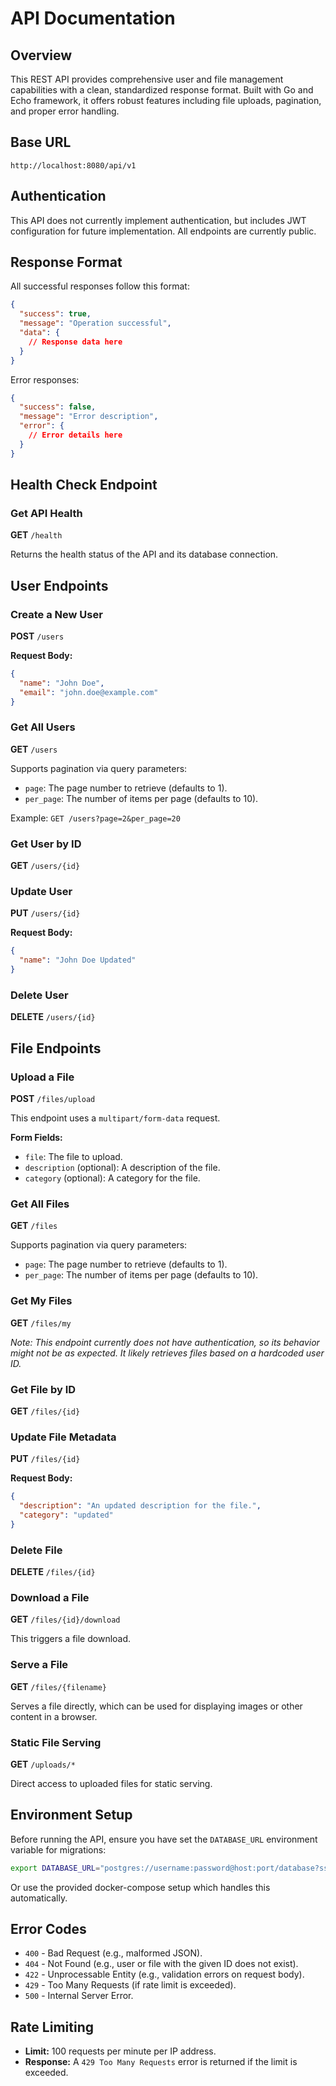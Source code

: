 # API Documentation

## Overview

This REST API provides comprehensive user and file management capabilities with a clean, standardized response format. Built with Go and Echo framework, it offers robust features including file uploads, pagination, and proper error handling.

## Base URL

```
http://localhost:8080/api/v1
```

## Authentication

This API does not currently implement authentication, but includes JWT configuration for future implementation. All endpoints are currently public.

## Response Format

All successful responses follow this format:

```json
{
  "success": true,
  "message": "Operation successful",
  "data": {
    // Response data here
  }
}
```

Error responses:

```json
{
  "success": false,
  "message": "Error description",
  "error": {
    // Error details here
  }
}
```

## Health Check Endpoint

### Get API Health

**GET** `/health`

Returns the health status of the API and its database connection.

## User Endpoints

### Create a New User

**POST** `/users`

**Request Body:**
```json
{
  "name": "John Doe",
  "email": "john.doe@example.com"
}
```

### Get All Users

**GET** `/users`

Supports pagination via query parameters:
- `page`: The page number to retrieve (defaults to 1).
- `per_page`: The number of items per page (defaults to 10).

Example: `GET /users?page=2&per_page=20`

### Get User by ID

**GET** `/users/{id}`

### Update User

**PUT** `/users/{id}`

**Request Body:**
```json
{
  "name": "John Doe Updated"
}
```

### Delete User

**DELETE** `/users/{id}`

## File Endpoints

### Upload a File

**POST** `/files/upload`

This endpoint uses a `multipart/form-data` request.

**Form Fields:**
- `file`: The file to upload.
- `description` (optional): A description of the file.
- `category` (optional): A category for the file.

### Get All Files

**GET** `/files`

Supports pagination via query parameters:
- `page`: The page number to retrieve (defaults to 1).
- `per_page`: The number of items per page (defaults to 10).

### Get My Files

**GET** `/files/my`

_Note: This endpoint currently does not have authentication, so its behavior might not be as expected. It likely retrieves files based on a hardcoded user ID._

### Get File by ID

**GET** `/files/{id}`

### Update File Metadata

**PUT** `/files/{id}`

**Request Body:**
```json
{
  "description": "An updated description for the file.",
  "category": "updated"
}
```

### Delete File

**DELETE** `/files/{id}`

### Download a File

**GET** `/files/{id}/download`

This triggers a file download.

### Serve a File

**GET** `/files/{filename}`

Serves a file directly, which can be used for displaying images or other content in a browser.

### Static File Serving

**GET** `/uploads/*`

Direct access to uploaded files for static serving.

## Environment Setup

Before running the API, ensure you have set the `DATABASE_URL` environment variable for migrations:

```bash
export DATABASE_URL="postgres://username:password@host:port/database?sslmode=disable"
```

Or use the provided docker-compose setup which handles this automatically.

## Error Codes

- `400` - Bad Request (e.g., malformed JSON).
- `404` - Not Found (e.g., user or file with the given ID does not exist).
- `422` - Unprocessable Entity (e.g., validation errors on request body).
- `429` - Too Many Requests (if rate limit is exceeded).
- `500` - Internal Server Error.

## Rate Limiting

- **Limit:** 100 requests per minute per IP address.
- **Response:** A `429 Too Many Requests` error is returned if the limit is exceeded.
